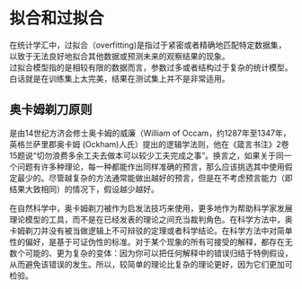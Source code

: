 # 拟合和过拟合
在统计学汇中，过拟合（overfitting)是指过于紧密或者精确地匹配特定数据集，以致于无法良好地拟合其他数据或预测未来的观察结果的现象。  
过拟合模型指的是相较有限的数据而言，参数过多或者结构过于复杂的统计模型。
白话就是在训练集上太完美，结果在测试集上并不是非常适用。

## 奥卡姆剃刀原则
是由14世纪方济会修士奥卡姆的威廉（William of Occam，约1287年至1347年，英格兰萨里郡奥卡姆 (Ockham)人氏）提出的逻辑学法则，他在《箴言书注》2卷15题说“切勿浪费多余工夫去做本可以较少工夫完成之事”。换言之，如果关于同一个问题有许多种理论，每一种都能作出同样准确的预言，那么应该挑选其中使用假定最少的。尽管越复杂的方法通常能做出越好的预言，但是在不考虑预言能力（即结果大致相同）的情况下，假设越少越好。

在自然科学中，奥卡姆剃刀被作为启发法技巧来使用，更多地作为帮助科学家发展理论模型的工具，而不是在已经发表的理论之间充当裁判角色。在科学方法中，奥卡姆剃刀并没有被当做逻辑上不可辩驳的定理或者科学结论。在科学方法中对简单性的偏好，是基于可证伪性的标准。对于某个现象的所有可接受的解释，都存在无数个可能的、更为复杂的变体：因为你可以把任何解释中的错误归结于特例假设，从而避免该错误的发生。所以，较简单的理论比复杂的理论更好，因为它们更加可检验。